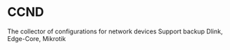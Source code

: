 # CCND
The collector of configurations for network devices
Support backup Dlink, Edge-Core, Mikrotik